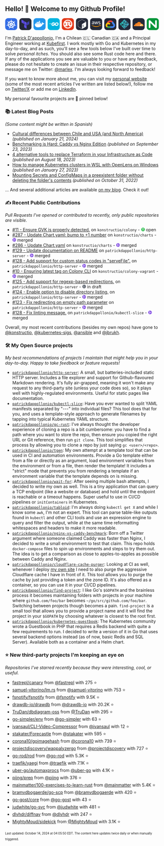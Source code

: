 <!-- DO NOT EDIT THIS FILE DIRECTLY! This file was automatically generated from the tool in this repo. -->

## Hello! 👋 Welcome to my Github Profile!

<p align="center">
  <picture>
    <source media="(prefers-color-scheme: dark)" srcset="images/icons-dark.png">
    <source media="(prefers-color-scheme: light)" srcset="images/icons-light.png">
    <img src="images/icons-dark.png" alt="technologies I use">
  </picture>
</p>

I'm [Patrick D'appollonio](https://www.patrickdap.com), I'm a Chilean 🇨🇱 Canadian 🇨🇦 and a Principal Engineer working at [Kubefirst](https://kubefirst.io). I work mostly with Go and Kubernetes in my day-to-day, and as such, you'll see a few tools below I've built over time to solve *personal itches*. You should also see some Rust code here and there. If any of the applications you see are valuable to you or have any feedback, please do not hesitate to create an issue in their respective repository, or message me on Twitter: [@marlex](https://twitter.com/marlex). I'm always looking forward to feedback!

If you want to know more about me, you can visit my [personal website](https://www.patrickdap.com) (some of the most recent articles I've written are listed below!), follow me on [Twitter/X](https://twitter.com/marlex) or add me on [LinkedIn](https://www.linkedin.com/in/patrickdappollonio/).

My personal favourite projects are 📌 pinned below!
### 📚 Latest Blog Posts

*(Some content might be written in Spanish)*


* [Cultural differences between Chile and USA (and North America)](https://www.patrickdap.com/post/cultural-differences-chile-usa/?ref=github-profile) *(published on January 21, 2024)*
* [Benchmarking is Hard: Caddy vs Nginx Edition](https://www.patrickdap.com/post/benchmarking-is-hard/?ref=github-profile) *(published on September 23, 2023)*
* [4 alternative tools to replace Terraform in your Infrastructure as Code](https://www.patrickdap.com/post/ideas-replace-terraform/?ref=github-profile) *(published on August 18, 2023)*
* [How to manage Kubernetes clusters in WSL with OpenLens on Windows](https://www.patrickdap.com/post/openlens-wsl/?ref=github-profile) *(published on January 27, 2023)*
* [Mounting Secrets and ConfigMaps in a preexistent folder without deleting the folder's contents](https://www.patrickdap.com/post/mounting-secrets-configmaps-without-deleting/?ref=github-profile) *(published on October 31, 2022)*

... And several additional articles are available [on my blog](https://www.patrickdap.com/). Check it out!
### ✍️ Recent Public Contributions

*Pull Requests I've opened or contributed to recently, only public repositories are visible.*


* [#11 - Ensure GVK is properly detected.](https://github.com/konstructio/colony/pull/11) on `konstructio/colony` - <img src="images/github-open.png" width="12px" height="12px"> open
* [#287 - Update Chart.yaml: bump to +1 number](https://github.com/konstructio/charts/pull/287) on `konstructio/charts` - <img src="images/github-merged.png" width="12px" height="12px"> merged
* [#286 - Update Chart.yaml](https://github.com/konstructio/charts/pull/286) on `konstructio/charts` - <img src="images/github-merged.png" width="12px" height="12px"> merged
* [#129 - Update documentation on README](https://github.com/patrickdappollonio/http-server/pull/129) on `patrickdappollonio/http-server` - <img src="images/github-merged.png" width="12px" height="12px"> merged
* [#128 - Add support for custom status codes in "serveFile".](https://github.com/patrickdappollonio/http-server/pull/128) on `patrickdappollonio/http-server` - <img src="images/github-merged.png" width="12px" height="12px"> merged
* [#10 - Ensuring latest tag on Colony CLI](https://github.com/konstructio/colony-vagrant/pull/10) on `konstructio/colony-vagrant` - <img src="images/github-merged.png" width="12px" height="12px"> merged
* [#125 - Add support for regexp-based redirections.](https://github.com/patrickdappollonio/http-server/pull/125) on `patrickdappollonio/http-server` - <img src="images/github-draft.png" width="12px" height="12px"> in draft
* [#124 - Enable option to disable directory listing.](https://github.com/patrickdappollonio/http-server/pull/124) on `patrickdappollonio/http-server` - <img src="images/github-merged.png" width="12px" height="12px"> merged
* [#123 - Fix redirecting on empty path parameter](https://github.com/patrickdappollonio/http-server/pull/123) on `patrickdappollonio/http-server` - <img src="images/github-merged.png" width="12px" height="12px"> merged
* [#128 - Fix linting message.](https://github.com/patrickdappollonio/kubectl-slice/pull/128) on `patrickdappollonio/kubectl-slice` - <img src="images/github-merged.png" width="12px" height="12px"> merged

Overall, my most recent contributions (besides my own repos) have gone to 
[@konstructio](https://github.com/konstructio),
[@kubernetes-sigs](https://github.com/kubernetes-sigs),
[@ansible](https://github.com/ansible)
and [@jbrukh](https://github.com/jbrukh).
### 🛠️ My Open Source projects

*My best recommendations of projects I maintain that might help you in your day-to-day. Happy to take feedback or feature requests!*


* [`patrickdappollonio/http-server`](https://github.com/patrickdappollonio/http-server): A small, but batteries-included static HTTP server. Includes a file explorer and support for Github-flavoured Markdown rendering. It's fully air-grapped, meaning it won't make any request to any third-party site (unless your code does so), so it plays well with highly-regulated environments. Useful for static pages like documentation.
* [`patrickdappollonio/kubectl-slice`](https://github.com/patrickdappollonio/kubectl-slice): Have you ever wanted to split YAML manifests separated by "---" into individual files? This tool does that for you, and uses a template-style approach to generate filenames by tapping into typical Kubernetes YAML structure.
* [`patrickdappollonio/gc-rust`](https://github.com/patrickdappollonio/gc-rust): I've always thought the developer experience of cloning a repo is a bit cumbersome: you have to find a path where you want to store the repo, then ensure you copied the right URL or Git reference, then run `git clone`. This tool simplifies that process by allowing you to clone a repo by just saying `gc <user>/<repo>`.
* [`patrickdappollonio/tgen`](https://github.com/patrickdappollonio/tgen): My own attempt at a template tool that can be used in CI and automation environments. Provide a Go template either from a file or directly as an argument, load environment variables from the environment or from a file, then render the template! It includes a "strict" mode that prevents you from rendering a template if an environment variable that the template depends on is missing.
* [`patrickdappollonio/wait-for`](https://github.com/patrickdappollonio/wait-for): After seeing multiple bash attempts, I decided to write my own as well. This is a tiny application that can query a TCP endpoint (like a website or database) and hold until the endpoint is reachable or a timeout happens. Super useful to use in CI/CD pipelines or `initContainers` in Kubernetes.
* [`patrickdappollonio/tabloid`](https://github.com/patrickdappollonio/tabloid): I'm always doing `kubectl get X` and while I know some `awk`, I'm not an expert. This tool can parse table-like outputs found in `kubectl` and other CLI tools and use an expression engine to query and filter the output, while at the same time reformatting whitespaces and headers to make it more readable.
* [`patrickdappollonio/nginx-vs-caddy-benchmark`](https://github.com/patrickdappollonio/nginx-vs-caddy-benchmark): Born off a Twitter argument where someone claimed Caddy was faster than Nginx, I decided to write a small environment to test that claim. This repo holds `docker-compose` files to spin up environments and steps to try them out. The idea is to get a comparison as close to apples-to-apples as possible between Caddy and Nginx.
* [`patrickdappollonio/cloudflare-cache-purger`](https://github.com/patrickdappollonio/cloudflare-cache-purger): Looking at CI as well, whenever I deploy [my own site](https://www.patrickdap.com) I need to also purge the aggressive Cloudflare cache I have in front of it. This tool allows you to purge the cache by just providing a token and the zone ID. It's also offered as a container, so you can use it in your CI/CD pipelines.
* [`patrickdappollonio/find-project`](https://github.com/patrickdappollonio/find-project): I like Go's `$GOPATH` and the brainless process it becomes maintaining folders with projects in your machine where `github.com/foo/bar` becomes `~/go/src/github.com/foo/bar`. Switching between projects though becomes a pain. `find-project` is a small tool that allows you to provide a project name and it will find the project in your `$GOPATH` by choosing whatever is closest to the root first.
* [`patrickdappollonio/kubernetes-guestbook`](https://github.com/patrickdappollonio/kubernetes-guestbook): The Kubernetes community wrote a Guestbook in PHP that requires a Redis backend with quite a few requirements to run. I decided to write a version of it in Go that uses several backend options instead (as of now, basic Redis and SQL Server). Available both as a container and a Helm chart.
### ⭐ New third-party projects I'm keeping an eye on

*Repositories I've starred recently because they were interesting, cool, or useful.*


* [fastrepl/canary](https://github.com/fastrepl/canary) from [@fastrepl](https://github.com/fastrepl) with 275 ⭐️
* [samuel-vitorino/lm.rs](https://github.com/samuel-vitorino/lm.rs) from [@samuel-vitorino](https://github.com/samuel-vitorino) with 753 ⭐️
* [fsnotify/fsnotify](https://github.com/fsnotify/fsnotify) from [@fsnotify](https://github.com/fsnotify) with 9.5K ⭐️
* [drawdb-io/drawdb](https://github.com/drawdb-io/drawdb) from [@drawdb-io](https://github.com/drawdb-io) with 20.2K ⭐️
* [TruDan/dbdiagram-oss](https://github.com/TruDan/dbdiagram-oss) from [@TruDan](https://github.com/TruDan) with 295 ⭐️
* [go-simpler/env](https://github.com/go-simpler/env) from [@go-simpler](https://github.com/go-simpler) with 63 ⭐️
* [ivansaul/CLI-Video-Compressor](https://github.com/ivansaul/CLI-Video-Compressor) from [@ivansaul](https://github.com/ivansaul) with 12 ⭐️
* [stakater/Forecastle](https://github.com/stakater/Forecastle) from [@stakater](https://github.com/stakater) with 595 ⭐️
* [corona10/goimagehash](https://github.com/corona10/goimagehash) from [@corona10](https://github.com/corona10) with 739 ⭐️
* [projectdiscovery/wappalyzergo](https://github.com/projectdiscovery/wappalyzergo) from [@projectdiscovery](https://github.com/projectdiscovery) with 727 ⭐️
* [go-rod/rod](https://github.com/go-rod/rod) from [@go-rod](https://github.com/go-rod) with 5.3K ⭐️
* [traefik/yaegi](https://github.com/traefik/yaegi) from [@traefik](https://github.com/traefik) with 7.1K ⭐️
* [uber-go/automaxprocs](https://github.com/uber-go/automaxprocs) from [@uber-go](https://github.com/uber-go) with 4.1K ⭐️
* [pijng/prep](https://github.com/pijng/prep) from [@pijng](https://github.com/pijng) with 376 ⭐️
* [mainmatter/100-exercises-to-learn-rust](https://github.com/mainmatter/100-exercises-to-learn-rust) from [@mainmatter](https://github.com/mainmatter) with 5.4K ⭐️
* [bramvdbogaerde/go-scp](https://github.com/bramvdbogaerde/go-scp) from [@bramvdbogaerde](https://github.com/bramvdbogaerde) with 420 ⭐️
* [go-gost/core](https://github.com/go-gost/core) from [@go-gost](https://github.com/go-gost) with 43 ⭐️
* [judwhite/go-svc](https://github.com/judwhite/go-svc) from [@judwhite](https://github.com/judwhite) with 481 ⭐️
* [dlvhdr/diffnav](https://github.com/dlvhdr/diffnav) from [@dlvhdr](https://github.com/dlvhdr) with 247 ⭐️
* [MightyMoud/sidekick](https://github.com/MightyMoud/sidekick) from [@MightyMoud](https://github.com/MightyMoud) with 3.1K ⭐️

<sup><sub>Last updated: October 14, 2024 at 04:05:50 EDT. The content here updates twice daily or when manually triggered.</sup></sub>